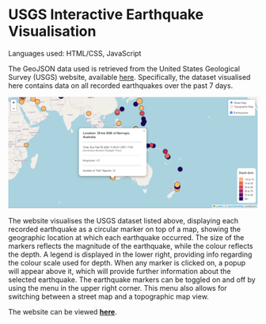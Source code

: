 # USGS Interactive Earthquake Visualisation

Languages used: HTML/CSS, JavaScript  
  
The GeoJSON data used is retrieved from the United States Geological Survey (USGS) website, available [here](https://earthquake.usgs.gov/earthquakes/feed/v1.0/geojson.php). Specifically, the dataset visualised here contains data on all recorded earthquakes over the past 7 days.  
  
<img src= "Leaflet-Part-1/static/earthquake_map.png"/>
  
The website visualises the USGS dataset listed above, displaying each recorded earthquake as a circular marker on top of a map, showing the geographic location at which each earthquake occurred. The size of the markers reflects the magnitude of the earthquake, while the colour reflects the depth. A legend is displayed in the lower right, providing info regarding the colour scale used for depth. When any marker is clicked on, a popup will appear above it, which will provide further information about the selected earthquake. The earthquake markers can be toggled on and off by using the menu in the upper right corner. This menu also allows for switching between a street map and a topographic map view.  
  
The website can be viewed **[here](https://frankms3.github.io/Earthquake-Visualisation/)**.  
